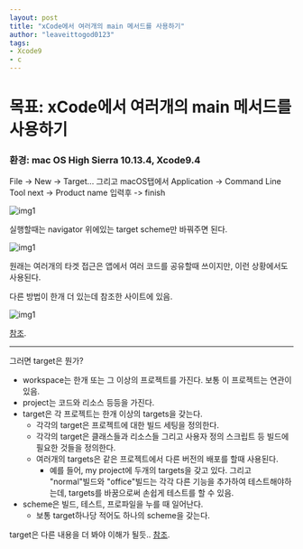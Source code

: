 ```yaml
---
layout: post
title: "xCode에서 여러개의 main 메서드를 사용하기"
author: "leaveittogod0123"
tags:
- Xcode9
- c
---
```


# 목표: xCode에서 여러개의 main 메서드를 사용하기
### 환경: mac OS High Sierra 10.13.4, Xcode9.4

File -> New -> Target... 그리고 macOS탭에서 Application -> Command Line Tool
next -> Product name 입력후 -> finish

![img1](https://i.stack.imgur.com/O3SQ1.png)

실행할때는 navigator 위에있는 target scheme만 바꿔주면 된다.

![img1](https://i.stack.imgur.com/fEds5.png)

원래는 여러개의 타겟 접근은 앱에서 여러 코드를 공유할때 쓰이지만, 이런 상황에서도 사용된다.

다른 방법이 한개 더 있는데 참조한 사이트에 있음.

![img1](https://i.stack.imgur.com/Ilkhq.png)

[참조](https://stackoverflow.com/questions/40006218/xcode-multiple-main-methods).

---

그러면 target은 뭔가?

- workspace는 한개 또는 그 이상의 프로젝트를 가진다. 보통 이 프로젝트는 연관이 있음.
- project는 코드와 리소스 등등을 가진다.
- target은 각 프로젝트는 한개 이상의 targets을 갖는다.
  - 각각의 target은 프로젝트에 대한 빌드 세팅을 정의한다.
  - 각각의 target은 클래스들과 리소스들 그리고 사용자 정의 스크립트 등 빌드에 필요한 것들을 정의한다.
  - 여러개의 targets은 같은 프로젝트에서 다른 버전의 배포를 할때 사용된다.
    - 예를 들어, my project에 두개의 targets을 갖고 있다. 그리고  "normal"빌드와 "office"빌드는 각각 다른 기능을 추가하여 테스트해야하는데, targets를 바꿈으로써 손쉽게 테스트를 할 수 있음.
- scheme은 빌드, 테스트, 프로파일을 누를 때 일어난다.
  - 보통 target하나당 적어도 하나의 scheme을 갖는다.

target은 다른 내용을 더 봐야 이해가 될듯..
[참조](https://stackoverflow.com/questions/20637435/xcode-what-is-a-target-and-scheme-in-plain-language).
